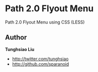 Path 2.0 Flyout Menu
====================

Path 2.0 Flyout Menu using CSS (LESS)

Author
------

**Tunghsiao Liu**

+ http://twitter.com/tunghsiao
+ http://github.com/sparanoid